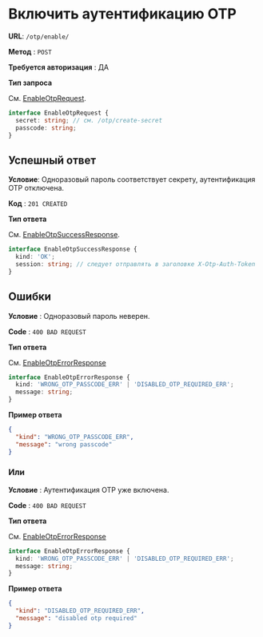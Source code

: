 # Включить аутентификацию OTP

**URL**: `/otp/enable/`

**Метод** : `POST`

**Требуется авторизация** : ДА

**Тип запроса**

См. [EnableOtpRequest](/api-docs/types.md#EnableOtpRequest).

```typescript
interface EnableOtpRequest {
  secret: string; // см. /otp/create-secret
  passcode: string;
}
```

## Успешный ответ

**Условие**: Одноразовый пароль соответствует секрету, аутентификация OTP отключена.

**Код** : `201 CREATED`

**Тип ответа**

См. [EnableOtpSuccessResponse](/api-docs/types.md#EnableOtpSuccessResponse).

```typescript
interface EnableOtpSuccessResponse {
  kind: 'OK';
  session: string; // следует отправлять в заголовке X-Otp-Auth-Token
}
```

## Ошибки

**Условие** : Одноразовый пароль неверен.

**Code** : `400 BAD REQUEST`

**Тип ответа**

См. [EnableOtpErrorResponse](/api-docs/types.md#EnableOtpErrorResponse)

```typescript
interface EnableOtpErrorResponse {
  kind: 'WRONG_OTP_PASSCODE_ERR' | 'DISABLED_OTP_REQUIRED_ERR';
  message: string;
}
```

**Пример ответа**

```json
{
  "kind": "WRONG_OTP_PASSCODE_ERR",
  "message": "wrong passcode"
}
```

### Или

**Условие** : Аутентификация OTP уже включена.

**Code** : `400 BAD REQUEST`

**Тип ответа**

См. [EnableOtpErrorResponse](/api-docs/types.md#EnableOtpErrorResponse)

```typescript
interface EnableOtpErrorResponse {
  kind: 'WRONG_OTP_PASSCODE_ERR' | 'DISABLED_OTP_REQUIRED_ERR';
  message: string;
}
```

**Пример ответа**

```json
{
  "kind": "DISABLED_OTP_REQUIRED_ERR",
  "message": "disabled otp required"
}
```
